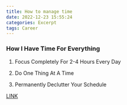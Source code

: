 ```yaml
---
title: How to manage time
date: 2022-12-23 15:55:24
categories: Excerpt
tags: Career
---
```


### How I Have Time For Everything

1. Focus Completely For 2-4 Hours Every Day

2. Do One Thing At A Time

3. Permanently Declutter Your Schedule

[LINK](https://www.youtube.com/watch?v=c3pzcV9yi24)
